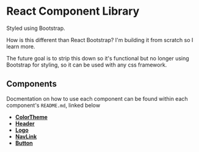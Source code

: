 # React Component Library

Styled using Bootstrap.

How is this different than React Bootstrap? I'm building it from scratch so I learn more.

The future goal is to strip this down so it's functional but no longer using Bootstrap for styling, so it can be used with any css framework.

## Components
Docmentation on how to use each component can be found within each component's `README.md`, linked below

- **[ColorTheme](src/components/ColorTheme/README.md)**
- **[Header](src/components/Header/README.md)**
- **[Logo](src/components/Logo/README.md)**
- **[NavLink](src/components/NavLink/README.md)**
- **[Button](src/components/Button/README.md)**